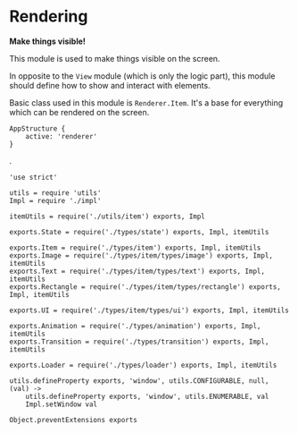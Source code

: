 Rendering
=========

**Make things visible!**

This module is used to make things visible on the screen.

In opposite to the `View` module (which is only the logic part),
this module should define how to show and interact with elements.

Basic class used in this module is `Renderer.Item`.
It's a base for everything which can be rendered on the screen.

```nml,render
AppStructure {
	active: 'renderer'
}
```

.

	'use strict'

	utils = require 'utils'
	Impl = require './impl'

	itemUtils = require('./utils/item') exports, Impl

	exports.State = require('./types/state') exports, Impl, itemUtils

	exports.Item = require('./types/item') exports, Impl, itemUtils
	exports.Image = require('./types/item/types/image') exports, Impl, itemUtils
	exports.Text = require('./types/item/types/text') exports, Impl, itemUtils
	exports.Rectangle = require('./types/item/types/rectangle') exports, Impl, itemUtils

	exports.UI = require('./types/item/types/ui') exports, Impl, itemUtils

	exports.Animation = require('./types/animation') exports, Impl, itemUtils
	exports.Transition = require('./types/transition') exports, Impl, itemUtils

	exports.Loader = require('./types/loader') exports, Impl, itemUtils

	utils.defineProperty exports, 'window', utils.CONFIGURABLE, null, (val) ->
		utils.defineProperty exports, 'window', utils.ENUMERABLE, val
		Impl.setWindow val

	Object.preventExtensions exports
